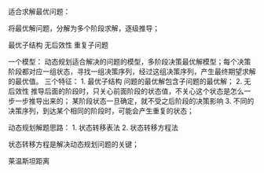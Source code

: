 适合求解最优问题：

将最优解问题，分解为多个阶段求解，逐级推导；

最优子结构
无后效性
重复子问题

一个模型：
动态规划适合解决的问题的模型，多阶段决策最优解模型；每个决策阶段都对应一组状态，寻找一组决策序列，经过这组决策序列，产生最终期望求解的最优值。
三个特征：
	1. 最优子结构
	问题的最优解包含子问题的最优解；
	2. 无后效性
	推导后面的阶段时，只关心前面阶段的状态值，不关心这个状态是怎么一步一步推导出来的；
	某阶段状态一旦确定，就不受之后阶段的决策影响
	3. 不同的决策序列，到达某个相同的阶段时，可能会产生重复的状态；


动态规划解题思路：
	1. 状态转移表法
	2. 状态转移方程法


状态转移方程是解决动态规划问题的关键；

	

莱温斯坦距离
